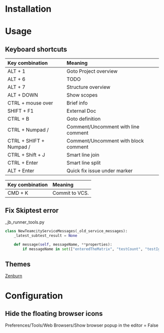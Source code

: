 # Installation

# Usage

## Keyboard shortcuts

| Key combination         | Meaning                              |
|:------------------------|:-------------------------------------|
| ALT + 1                 | Goto Project overview                |
| ALT + 6                 | TODO                                 |
| ALT + 7                 | Structure overview                   |
| ALT + DOWN              | Show scopes                          |
| CTRL + mouse over       | Brief info                           |
| SHIFT + F1              | External Doc                         |
| CTRL + B                | Goto definition                      |
| CTRL + Numpad /         | Comment/Uncomment with line comment  |
| CTRL + SHIFT + Numpad / | Comment/Uncomment with block comment |
| CTRL + Shift + J        | Smart line join                      |
| CTRL + Enter            | Smart line split                     |
| ALT + Enter             | Quick fix issue under marker         |


| Key combination         | Meaning                              |
|:------------------------|:-------------------------------------|
| CMD + K                 | Commit to VCS.                       |


## Fix Skiptest error

_jb_runner_tools.py

``` python
class NewTeamcityServiceMessages(_old_service_messages):
    _latest_subtest_result = None

    def message(self, messageName, **properties):
        if messageName in set(["enteredTheMatrix", "testCount", "testIgnored"]):
```

## Themes

[Zenburn](https://github.com/darvin/JetBrains-ZenBurn)

# Configuration

## Hide the floating browser icons
Preferences/Tools/Web Browsers/Show browser popup in the editor = False
